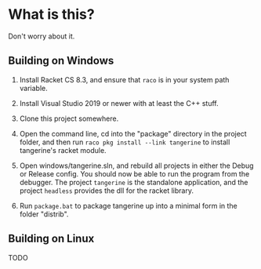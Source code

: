 # What is this?

Don't worry about it.

## Building on Windows

 1. Install Racket CS 8.3, and ensure that `raco` is in your system path variable.

 2. Install Visual Studio 2019 or newer with at least the C++ stuff.

 3. Clone this project somewhere.

 4. Open the command line, cd into the "package" directory in the project
    folder, and then run `raco pkg install --link tangerine` to install tangerine's racket module.

 5. Open windows/tangerine.sln, and rebuild all projects in either the Debug or Release config.
    You should now be able to run the program from the debugger.  The project `tangerine` is the standalone
    application, and the project `headless` provides the dll for the racket library.

 6. Run `package.bat` to package tangerine up into a minimal form in the folder "distrib".

## Building on Linux

TODO
